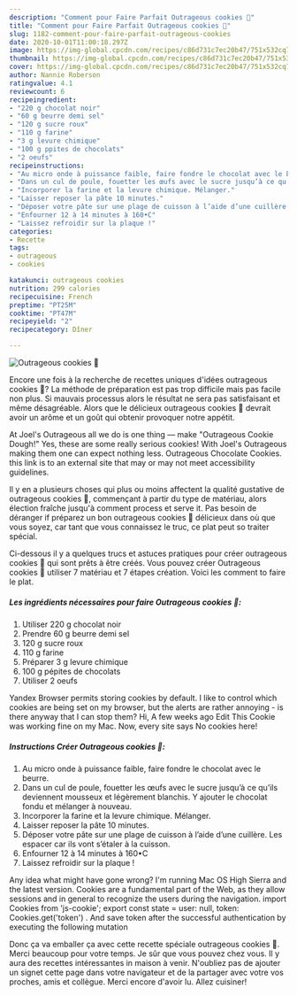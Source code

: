 ```yaml
---
description: "Comment pour Faire Parfait Outrageous cookies 🍪"
title: "Comment pour Faire Parfait Outrageous cookies 🍪"
slug: 1182-comment-pour-faire-parfait-outrageous-cookies
date: 2020-10-01T11:00:18.297Z
image: https://img-global.cpcdn.com/recipes/c86d731c7ec20b47/751x532cq70/outrageous-cookies-🍪-photo-principale-de-la-recette.jpg
thumbnail: https://img-global.cpcdn.com/recipes/c86d731c7ec20b47/751x532cq70/outrageous-cookies-🍪-photo-principale-de-la-recette.jpg
cover: https://img-global.cpcdn.com/recipes/c86d731c7ec20b47/751x532cq70/outrageous-cookies-🍪-photo-principale-de-la-recette.jpg
author: Nannie Roberson
ratingvalue: 4.1
reviewcount: 6
recipeingredient:
- "220 g chocolat noir"
- "60 g beurre demi sel"
- "120 g sucre roux"
- "110 g farine"
- "3 g levure chimique"
- "100 g ppites de chocolats"
- "2 oeufs"
recipeinstructions:
- "Au micro onde à puissance faible, faire fondre le chocolat avec le beurre."
- "Dans un cul de poule, fouetter les œufs avec le sucre jusqu’à ce qu’ils deviennent mousseux et légèrement blanchis. Y ajouter le chocolat fondu et mélanger à nouveau."
- "Incorporer la farine et la levure chimique. Mélanger."
- "Laisser reposer la pâte 10 minutes."
- "Déposer votre pâte sur une plage de cuisson à l’aide d’une cuillère. Les espacer car ils vont s’étaler à la cuisson."
- "Enfourner 12 à 14 minutes à 160•C"
- "Laissez refroidir sur la plaque !"
categories:
- Recette
tags:
- outrageous
- cookies

katakunci: outrageous cookies 
nutrition: 299 calories
recipecuisine: French
preptime: "PT25M"
cooktime: "PT47M"
recipeyield: "2"
recipecategory: Dîner

---
```



![Outrageous cookies 🍪](https://img-global.cpcdn.com/recipes/c86d731c7ec20b47/751x532cq70/outrageous-cookies-🍪-photo-principale-de-la-recette.jpg)

Encore une fois à la recherche de recettes uniques d'idées outrageous cookies 🍪? La méthode de préparation est pas trop difficile mais pas facile non plus. Si mauvais processus alors le résultat ne sera pas satisfaisant et même désagréable. Alors que le délicieux outrageous cookies 🍪 devrait avoir un arôme et un goût qui obtenir provoquer notre appétit.

At Joel&#39;s Outrageous all we do is one thing — make &#34;Outrageous Cookie Dough!&#34; Yes, these are some really serious cookies! With Joel&#39;s Outrageous making them one can expect nothing less. Outrageous Chocolate Cookies. this link is to an external site that may or may not meet accessibility guidelines.

Il y en a plusieurs choses qui plus ou moins affectent la qualité gustative de outrageous cookies 🍪, commençant à partir du type de matériau, alors élection fraîche jusqu'à comment process et serve it. Pas besoin de déranger if préparez un bon outrageous cookies 🍪 délicieux dans où que vous soyez, car tant que vous connaissez le truc, ce plat peut so traiter spécial.


Ci-dessous il y a quelques trucs et astuces pratiques pour créer outrageous cookies 🍪 qui sont prêts à être créés. Vous pouvez créer Outrageous cookies 🍪 utiliser 7 matériau et 7 étapes création. Voici les comment to faire le plat.

<!--inarticleads1-->

##### Les ingrédients nécessaires pour faire Outrageous cookies 🍪:

1. Utiliser 220 g chocolat noir
1. Prendre 60 g beurre demi sel
1.  120 g sucre roux
1.  110 g farine
1. Préparer 3 g levure chimique
1.  100 g pépites de chocolats
1. Utiliser 2 oeufs


Yandex Browser permits storing cookies by default. I like to control which cookies are being set on my browser, but the alerts are rather annoying - is there anyway that I can stop them? Hi, A few weeks ago Edit This Cookie was working fine on my Mac. Now, every site says No cookies here! 

<!--inarticleads2-->

##### Instructions Créer Outrageous cookies 🍪:

1. Au micro onde à puissance faible, faire fondre le chocolat avec le beurre.
1. Dans un cul de poule, fouetter les œufs avec le sucre jusqu’à ce qu’ils deviennent mousseux et légèrement blanchis. Y ajouter le chocolat fondu et mélanger à nouveau.
1. Incorporer la farine et la levure chimique. Mélanger.
1. Laisser reposer la pâte 10 minutes.
1. Déposer votre pâte sur une plage de cuisson à l’aide d’une cuillère. Les espacer car ils vont s’étaler à la cuisson.
1. Enfourner 12 à 14 minutes à 160•C
1. Laissez refroidir sur la plaque !


Any idea what might have gone wrong? I&#39;m running Mac OS High Sierra and the latest version. Cookies are a fundamental part of the Web, as they allow sessions and in general to recognize the users during the navigation. import Cookies from &#39;js-cookie&#39;; export const state =  user: null, token: Cookies.get(&#39;token&#39;) . And save token after the successful authentication by executing the following mutation 


Donc ça va emballer ça avec cette recette spéciale outrageous cookies 🍪. Merci beaucoup pour votre temps. Je sûr que vous pouvez chez vous. Il y aura des recettes  intéressantes in maison à venir. N'oubliez pas de ajouter un signet cette page dans votre navigateur et de la partager avec votre vos proches, amis et collègue. Merci encore d'avoir lu. Allez cuisiner!
